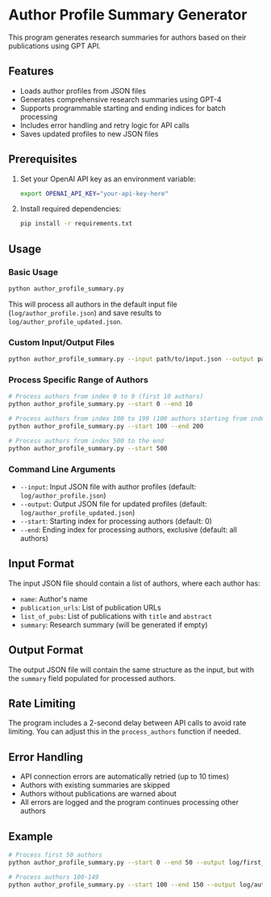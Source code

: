 # Author Profile Summary Generator

This program generates research summaries for authors based on their publications using GPT API.

## Features

- Loads author profiles from JSON files
- Generates comprehensive research summaries using GPT-4
- Supports programmable starting and ending indices for batch processing
- Includes error handling and retry logic for API calls
- Saves updated profiles to new JSON files

## Prerequisites

1. Set your OpenAI API key as an environment variable:
   ```bash
   export OPENAI_API_KEY="your-api-key-here"
   ```

2. Install required dependencies:
   ```bash
   pip install -r requirements.txt
   ```

## Usage

### Basic Usage
```bash
python author_profile_summary.py
```

This will process all authors in the default input file (`log/author_profile.json`) and save results to `log/author_profile_updated.json`.

### Custom Input/Output Files
```bash
python author_profile_summary.py --input path/to/input.json --output path/to/output.json
```

### Process Specific Range of Authors
```bash
# Process authors from index 0 to 9 (first 10 authors)
python author_profile_summary.py --start 0 --end 10

# Process authors from index 100 to 199 (100 authors starting from index 100)
python author_profile_summary.py --start 100 --end 200

# Process authors from index 500 to the end
python author_profile_summary.py --start 500
```

### Command Line Arguments

- `--input`: Input JSON file with author profiles (default: `log/author_profile.json`)
- `--output`: Output JSON file for updated profiles (default: `log/author_profile_updated.json`)
- `--start`: Starting index for processing authors (default: 0)
- `--end`: Ending index for processing authors, exclusive (default: all authors)

## Input Format

The input JSON file should contain a list of authors, where each author has:
- `name`: Author's name
- `publication_urls`: List of publication URLs
- `list_of_pubs`: List of publications with `title` and `abstract`
- `summary`: Research summary (will be generated if empty)

## Output Format

The output JSON file will contain the same structure as the input, but with the `summary` field populated for processed authors.

## Rate Limiting

The program includes a 2-second delay between API calls to avoid rate limiting. You can adjust this in the `process_authors` function if needed.

## Error Handling

- API connection errors are automatically retried (up to 10 times)
- Authors with existing summaries are skipped
- Authors without publications are warned about
- All errors are logged and the program continues processing other authors

## Example

```bash
# Process first 50 authors
python author_profile_summary.py --start 0 --end 50 --output log/first_50_authors.json

# Process authors 100-149
python author_profile_summary.py --start 100 --end 150 --output log/authors_100_149.json
```
